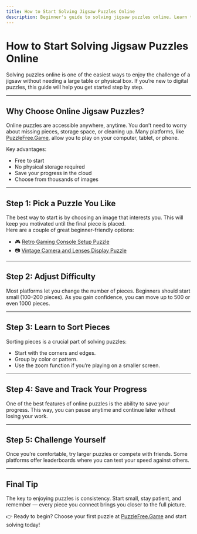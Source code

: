 ```yaml
---
title: How to Start Solving Jigsaw Puzzles Online
description: Beginner's guide to solving jigsaw puzzles online. Learn tips, tools, and get started with free puzzles today.
---
```


# How to Start Solving Jigsaw Puzzles Online

Solving puzzles online is one of the easiest ways to enjoy the challenge of a jigsaw without needing a large table or physical box. If you’re new to digital puzzles, this guide will help you get started step by step.

---

## Why Choose Online Jigsaw Puzzles?
Online puzzles are accessible anywhere, anytime. You don’t need to worry about missing pieces, storage space, or cleaning up. Many platforms, like [PuzzleFree.Game](https://puzzlefree.game), allow you to play on your computer, tablet, or phone.  

Key advantages:
- Free to start  
- No physical storage required  
- Save your progress in the cloud  
- Choose from thousands of images  

---

## Step 1: Pick a Puzzle You Like
The best way to start is by choosing an image that interests you. This will keep you motivated until the final piece is placed.  
Here are a couple of great beginner-friendly options:  

- 🎮 [Retro Gaming Console Setup Puzzle](https://puzzlefree.game/puzzles/retro-gaming-console-setup)  
- 📷 [Vintage Camera and Lenses Display Puzzle](https://puzzlefree.game/puzzles/vintage-camera-and-lenses-display)  

---

## Step 2: Adjust Difficulty
Most platforms let you change the number of pieces. Beginners should start small (100–200 pieces). As you gain confidence, you can move up to 500 or even 1000 pieces.  

---

## Step 3: Learn to Sort Pieces
Sorting pieces is a crucial part of solving puzzles:
- Start with the corners and edges.  
- Group by color or pattern.  
- Use the zoom function if you’re playing on a smaller screen.  

---

## Step 4: Save and Track Your Progress
One of the best features of online puzzles is the ability to save your progress. This way, you can pause anytime and continue later without losing your work.  

---

## Step 5: Challenge Yourself
Once you’re comfortable, try larger puzzles or compete with friends. Some platforms offer leaderboards where you can test your speed against others.  

---

## Final Tip
The key to enjoying puzzles is consistency. Start small, stay patient, and remember — every piece you connect brings you closer to the full picture.  

👉 Ready to begin? Choose your first puzzle at [PuzzleFree.Game](https://puzzlefree.game) and start solving today!  
